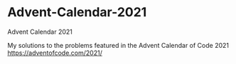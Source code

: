 # Advent-Calendar-2021
Advent Calendar 2021

My solutions to the problems featured in the Advent Calendar of Code 2021
https://adventofcode.com/2021/
